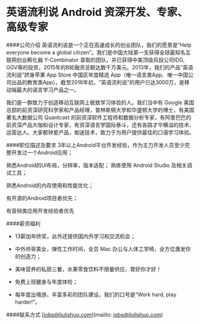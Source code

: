英语流利说 Android 资深开发、专家、高级专家
==========

####公司介绍
英语流利说是一个正在高速成长的创业团队，我们的愿景是“Help everyone become a global citizen”。我们是中国大陆第一支获得全球最知名互联网创业孵化器 Y-Combinator 录取的团队，并已获得中美顶级风投公司IDG, GGV等的投资，2015年的B轮融资总额达数千万美元。2013年，我们的产品“英语流利说”跻身苹果 App Store 中国区年度精选 App（唯一语言类App、唯一中国公司出品的教育类App）。截至2016年初，“英语流利说”的用户已达3000万，是移动端最大的语言学习产品之一。

我们是一群致力于创造移动互联网上极致学习体验的人。我们当中有 Google 美国总部的前资深研究科学家和产品经理，普林斯顿大学和华盛顿大学的博士，有美国著名大数据公司 Quantcast 的前资深软件工程师和数据分析专家，有阿里巴巴的前资深产品大咖和设计专家，有资深语言学国际泰斗，还有各路才华横溢的技术、运营达人。大家都钟爱产品，痴迷技术，致力于为用户提供最佳的口语学习体验。

####职位描述及要求
3年以上Android平台开发经验，作为主力开发人员至少完整开发过一个Android应用；

熟悉Android的UI布局，分辨率，版本适配； 熟练使用 Android Studio 及相关调试工具；

熟悉Android的内存使用和性能优化；

有开源的Android项目者优先；

有音频类应用开发经验者优先

####薪资福利
- 13薪加年终奖，此外还提供国内外学习和交流机会；

- 中外帅哥美女，弹性工作时间，全员 Mac 办公与人体工学椅，全方位激发你的创造力；

- 美味营养的私厨三餐，水果零食饮料不限量供应，胃好你才好！

- 免费上班健身与年度体检；

- 每年度出境游，丰富多彩的团队建设，我们的口号是”Work hard, play harder!”。


####联系方式
[jobs@liulishuo.com](mailto: jobs@liulishuo.com)  

